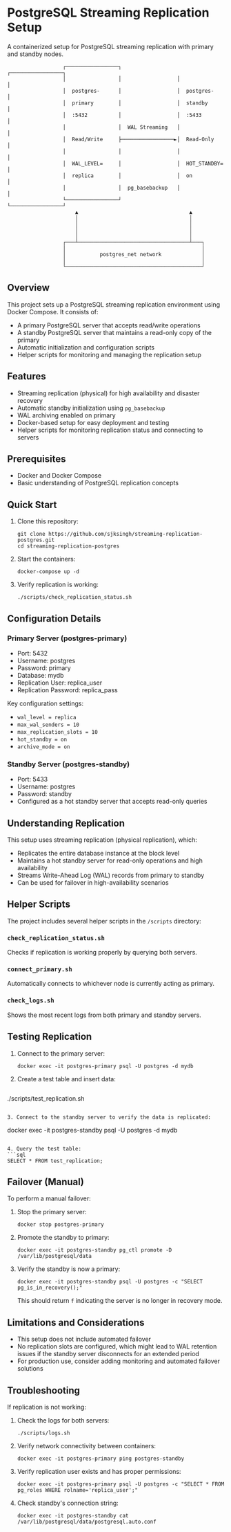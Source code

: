# PostgreSQL Streaming Replication Setup

A containerized setup for PostgreSQL streaming replication with primary and standby nodes.

```
                  ┌─────────────────┐                  ┌─────────────────┐
                  │                 │                  │                 │
                  │  postgres-      │                  │  postgres-      │
                  │  primary        │                  │  standby        │
                  │  :5432          │                  │  :5433          │
                  │                 │  WAL Streaming   │                 │
                  │  Read/Write     ├─────────────────►│  Read-Only      │
                  │                 │                  │                 │
                  │  WAL_LEVEL=     │                  │  HOT_STANDBY=   │
                  │  replica        │                  │  on             │
                  │                 │  pg_basebackup   │                 │
                  └─────────────────┘                  └─────────────────┘
                      ▲                                    ▲
                      │                                    │
                      │                                    │
                      │                                    │
                      │                                    │
                  ┌───┴────────────────────────────────────┴───┐
                  │                                            │
                  │           postgres_net network             │
                  │                                            │
                  └────────────────────────────────────────────┘
```

## Overview

This project sets up a PostgreSQL streaming replication environment using Docker Compose. It consists of:

- A primary PostgreSQL server that accepts read/write operations
- A standby PostgreSQL server that maintains a read-only copy of the primary
- Automatic initialization and configuration scripts
- Helper scripts for monitoring and managing the replication setup

## Features

- Streaming replication (physical) for high availability and disaster recovery
- Automatic standby initialization using `pg_basebackup`
- WAL archiving enabled on primary
- Docker-based setup for easy deployment and testing
- Helper scripts for monitoring replication status and connecting to servers

## Prerequisites

- Docker and Docker Compose
- Basic understanding of PostgreSQL replication concepts

## Quick Start

1. Clone this repository:
   ```
   git clone https://github.com/sjksingh/streaming-replication-postgres.git
   cd streaming-replication-postgres
   ```

2. Start the containers:
   ```
   docker-compose up -d
   ```

3. Verify replication is working:
   ```
   ./scripts/check_replication_status.sh
   ```

## Configuration Details

### Primary Server (postgres-primary)

- Port: 5432
- Username: postgres
- Password: primary
- Database: mydb
- Replication User: replica_user
- Replication Password: replica_pass

Key configuration settings:
- `wal_level = replica`
- `max_wal_senders = 10`
- `max_replication_slots = 10`
- `hot_standby = on`
- `archive_mode = on`

### Standby Server (postgres-standby)

- Port: 5433
- Username: postgres
- Password: standby
- Configured as a hot standby server that accepts read-only queries

## Understanding Replication

This setup uses streaming replication (physical replication), which:
- Replicates the entire database instance at the block level
- Maintains a hot standby server for read-only operations and high availability
- Streams Write-Ahead Log (WAL) records from primary to standby
- Can be used for failover in high-availability scenarios

## Helper Scripts

The project includes several helper scripts in the `/scripts` directory:

### `check_replication_status.sh`
Checks if replication is working properly by querying both servers.

### `connect_primary.sh`
Automatically connects to whichever node is currently acting as primary.

### `check_logs.sh`
Shows the most recent logs from both primary and standby servers.

## Testing Replication

1. Connect to the primary server:
   ```
   docker exec -it postgres-primary psql -U postgres -d mydb
   ```

2. Create a test table and insert data:
   ```bash
  ./scripts/test_replication.sh
   ```

3. Connect to the standby server to verify the data is replicated:
   ```
   docker exec -it postgres-standby psql -U postgres -d mydb
   ```

4. Query the test table:
   ```sql
   SELECT * FROM test_replication;
   ```

## Failover (Manual)

To perform a manual failover:

1. Stop the primary server:
   ```
   docker stop postgres-primary
   ```

2. Promote the standby to primary:
   ```
   docker exec -it postgres-standby pg_ctl promote -D /var/lib/postgresql/data
   ```

3. Verify the standby is now a primary:
   ```
   docker exec -it postgres-standby psql -U postgres -c "SELECT pg_is_in_recovery();"
   ```
   This should return `f` indicating the server is no longer in recovery mode.

## Limitations and Considerations

- This setup does not include automated failover
- No replication slots are configured, which might lead to WAL retention issues if the standby server disconnects for an extended period
- For production use, consider adding monitoring and automated failover solutions

## Troubleshooting

If replication is not working:

1. Check the logs for both servers:
   ```
   ./scripts/logs.sh
   ```

2. Verify network connectivity between containers:
   ```
   docker exec -it postgres-primary ping postgres-standby
   ```

3. Verify replication user exists and has proper permissions:
   ```
   docker exec -it postgres-primary psql -U postgres -c "SELECT * FROM pg_roles WHERE rolname='replica_user';"
   ```

4. Check standby's connection string:
   ```
   docker exec -it postgres-standby cat /var/lib/postgresql/data/postgresql.auto.conf
   ```
